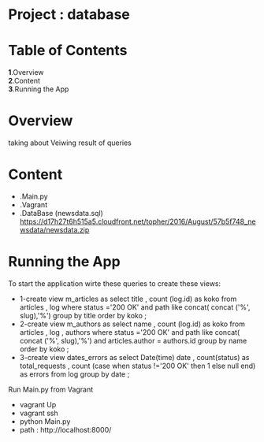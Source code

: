 # Project : database
  
  # Table of Contents
 **1**.Overview  
 **2**.Content  
 **3**.Running the App
  
  # Overview
  taking about Veiwing result of queries 
  # Content
  * .Main.py
  * .Vagrant
  * .DataBase (newsdata.sql) https://d17h27t6h515a5.cloudfront.net/topher/2016/August/57b5f748_newsdata/newsdata.zip
# Running the App
To start the application wirte these queries to create these views:
  * 1-create view m_articles as select title , count (log.id) as koko from articles , log where status ='200 OK' and path like concat( concat ('%', slug),'%') group by title order by koko ;
  * 2-create view m_authors as  select name , count (log.id) as koko from articles , log , authors where status ='200 OK' and path like concat( concat ('%', slug),'%') and articles.author = authors.id group by name order by koko ;
  * 3-create view dates_errors as select Date(time) date , count(status) as total_requests , count (case when status !='200 OK' then 1 else null end) as errors from log group by date ;

Run Main.py from Vagrant
  * vagrant Up
  * vagrant ssh
  * python Main.py
  * path : http://localhost:8000/

